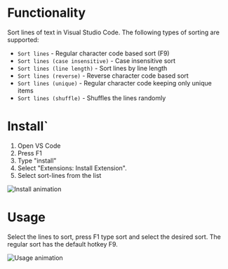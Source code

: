 # Functionality

Sort lines of text in Visual Studio Code. The following types of sorting are supported:

- `Sort lines` - Regular character code based sort (F9)
- `Sort lines (case insensitive)` - Case insensitive sort
- `Sort lines (line length)` - Sort lines by line length
- `Sort lines (reverse)` - Reverse character code based sort
- `Sort lines (unique)` - Regular character code keeping only unique items
- `Sort lines (shuffle)` - Shuffles the lines randomly

# Install`

1. Open VS Code
2. Press F1
3. Type "install"
4. Select "Extensions: Install Extension".
5. Select sort-lines from the list

![Install animation](https://github.com/Tyriar/vscode-sort-lines/raw/master/images/install-animation.gif)

# Usage

Select the lines to sort, press F1 type sort and select the desired sort. The regular sort has the default hotkey F9.

![Usage animation](https://github.com/Tyriar/vscode-sort-lines/raw/master/images/usage-animation.gif)
